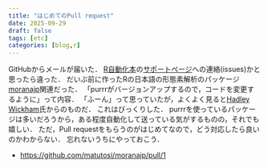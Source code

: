 ```yaml
---
title: "はじめてのPull request"
date: 2025-09-29
draft: false
tags: [etc]
categories: [blog,r]
---
```


GitHubからメールが届いた．
[R自動化本]( https://www.amazon.co.jp/dp/4627858310/ )の[サポートページ]( https://github.com/matutosi/r-auto )への連絡(issues)かと思ったら違った．
だいぶ前に作ったRの日本語の形態素解析のパッケージ[moranajp]( https://github.com/matutosi/moranajp )関連だった．
「purrrがバージョンアップするので，コードを変更するように」って内容．
「ふーん」って思っていたが，よくよく見ると[Hadley Wickham]( https://github.com/hadley )氏からのものだ．
これはびっくりした．
purrrを使っているパッケージは多いだろうから，ある程度自動化して送っている気がするものの，それでも嬉しい．
ただ，Pull requestをもらうのがはじめてなので，どう対応したら良いのかわからない．
忘れないうちにやっておこう．

- https://github.com/matutosi/moranajp/pull/1

